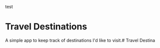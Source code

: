 test
# Travel Destinations

A simple app to keep track of destinations I'd like to visit.# Travel Destina
